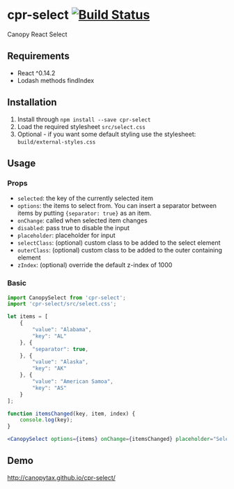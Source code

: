 cpr-select [![Build Status](https://travis-ci.org/CanopyTax/cpr-select.png?branch=master)](https://travis-ci.org/CanopyTax/cpr-select)
===============

Canopy React Select

## Requirements
 - React ^0.14.2
 - Lodash methods findIndex

## Installation
1. Install through `npm install --save cpr-select`
2. Load the required stylesheet `src/select.css`
3. Optional - if you want some default styling use the stylesheet: `build/external-styles.css`

## Usage

### Props
+ `selected`: the key of the currently selected item
+ `options`: the items to select from. You can insert a separator between items by putting `{separator: true}` as an item.
+ `onChange`: called when selected item changes
+ `disabled`: pass true to disable the input
+ `placeholder`: placeholder for input
+ `selectClass`: (optional) custom class to be added to the select element
+ `outerClass`: (optional) custom class to be added to the outer containing element
+ `zIndex`: (optional) override the default z-index of 1000

### Basic
```jsx
import CanopySelect from 'cpr-select';
import 'cpr-select/src/select.css';

let items = [
	{
		"value": "Alabama",
		"key": "AL"
	}, {
		"separator": true,
	}, {
		"value": "Alaska",
		"key": "AK"
	}, {
		"value": "American Samoa",
		"key": "AS"
	}
];

function itemsChanged(key, item, index) {
	console.log(key);
}

<CanopySelect options={items} onChange={itemsChanged} placeholder="Select a country" selected="AK"></CanopySelect>
```

## Demo
http://canopytax.github.io/cpr-select/
